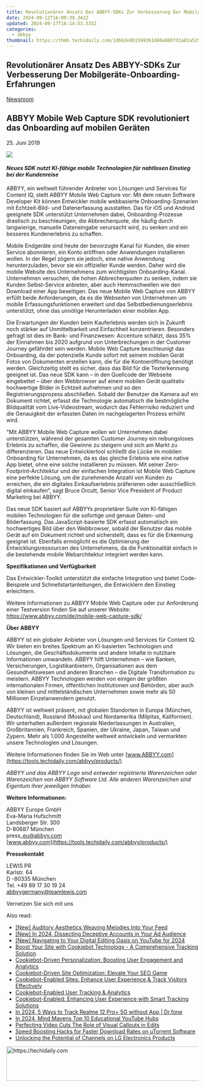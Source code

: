 ```yaml
---
title: Revolutionärer Ansatz Des ABBYY-SDKs Zur Verbesserung Der Mobilgeräte-Onboarding-Erfahrungen
date: 2024-09-12T16:09:39.342Z
updated: 2024-09-17T16:14:53.535Z
categories:
  - abbyy
thumbnail: https://thmb.techidaily.com/1d662e9b1599361d80a888fd1a81a529179f95c0fe44fe20c4f91438bc57f9cb.jpg
---
```


## Revolutionärer Ansatz Des ABBYY-SDKs Zur Verbesserung Der Mobilgeräte-Onboarding-Erfahrungen

[Newsroom](https://tools.techidaily.com/abbyy/products/)

## ABBYY Mobile Web Capture SDK revolutioniert das Onboarding auf mobilen Geräten

25\. Juni 2019

![](https://content.abbyy.com/-/media/project/abbyy/abbyy/branchtemplates/shutterstock_1272462163_1296-x-729.jpg?h=729&iar=0&w=1296)

#### _Neues SDK nutzt KI-fähige mobile Technologien für nahtlosen Einstieg bei der Kundenreise_

ABBYY, ein weltweit führender Anbieter von Lösungen und Services für Content IQ, stellt ABBYY Mobile Web Capture vor: Mit dem neuen Software Developer Kit können Entwickler mobile webbasierte Onboarding-Szenarien mit Echtzeit-Bild- und Datenerfassung ausstatten. Das für iOS und Android geeignete SDK unterstützt Unternehmen dabei, Onboarding-Prozesse drastisch zu beschleunigen, die Abbrecherquote, die häufig durch langwierige, manuelle Dateneingabe verursacht wird, zu senken und ein besseres Kundenerlebnis zu schaffen.

Mobile Endgeräte sind heute der bevorzugte Kanal für Kunden, die einen Service abonnieren, ein Konto eröffnen oder Anwendungen installieren wollen. In der Regel zögern sie jedoch, eine native Anwendung herunterzuladen, bevor sie ein offizieller Kunde werden. Daher wird die mobile Website des Unternehmens zum wichtigsten Onboarding-Kanal. Unternehmen versuchen, die hohen Abbrecherquoten zu senken, indem sie Kunden Selbst-Service anbieten, aber auch Hemmschwellen wie den Download einer App beseitigen. Das neue Mobile Web Capture von ABBYY erfüllt beide Anforderungen, da es die Webseiten von Unternehmen um mobile Erfassungsfunktionen erweitert und das Selbstbedienungserlebnis unterstützt, ohne das unnötige Herunterladen einer mobilen App.

Die Erwartungen der Kunden beim Kauferlebnis werden sich in Zukunft noch stärker auf Unmittelbarkeit und Einfachheit konzentrieren. Besonders gefragt ist dies im Bank- und Finanzwesen: Accenture schätzt, dass 35% der Einnahmen bis 2020 aufgrund von Unterbrechungen in der Customer Journey gefährdet sein werden. Mobile Web Capture beschleunigt das Onboarding, da der potenzielle Kunde sofort mit seinem mobilen Gerät Fotos von Dokumenten erstellen kann, die für die Kontoeröffnung benötigt werden. Gleichzeitig stellt es sicher, dass das Bild für die Texterkennung geeignet ist. Das neue SDK kann – in den Quellcode der Webseite eingebettet – über den Webbrowser auf einem mobilen Gerät qualitativ hochwertige Bilder in Echtzeit aufnehmen und so den Registrierungsprozess abschließen. Sobald der Benutzer die Kamera auf ein Dokument richtet, erfasst die Technologie automatisch die bestmögliche Bildqualität vom Live-Videostream, wodurch das Fehlerrisiko reduziert und die Genauigkeit der erfassten Daten im nachgelagerten Prozess erhöht wird. 

"Mit ABBYY Mobile Web Capture wollen wir Unternehmen dabei unterstützen, während der gesamten Customer Journey ein reibungsloses Erlebnis zu schaffen, die Gewinne zu steigern und sich am Markt zu differenzieren. Das neue Entwicklertool schließt die Lücke im mobilen Onboarding für Unternehmen, da es das gleiche Erlebnis wie eine native App bietet, ohne eine solche installieren zu müssen. Mit seiner Zero-Footprint-Architektur und der einfachen Integration ist Mobile Web Capture eine perfekte Lösung, um die zunehmende Anzahl von Kunden zu erreichen, die ein digitales Einkaufserlebnis präferieren oder ausschließlich digital einkaufen“, sagt Bruce Orcutt, Senior Vice President of Product Marketing bei ABBYY.

Das neue SDK basiert auf ABBYYs proprietärer Suite von KI-fähigen mobilen Technologien für die sofortige und genaue Daten- und Bilderfassung. Das JavaScript-basierte SDK erfasst automatisch ein hochwertiges Bild über den Webbrowser, sobald der Benutzer das mobile Gerät auf ein Dokument richtet und sicherstellt, dass es für die Erkennung geeignet ist. Ebenfalls ermöglicht es die Optimierung der Entwicklungsressourcen des Unternehmens, da die Funktionalität einfach in die bestehende mobile Webarchitektur integriert werden kann.

**Spezifikationen und Verfügbarkeit**

Das Entwickler-Toolkit unterstützt die einfache Integration und bietet Code-Beispiele und Schnellstartanleitungen, die Entwicklern den Einstieg erleichtern.

Weitere Informationen zu ABBYY Mobile Web Capture oder zur Anforderung einer Testversion finden Sie auf unserer Website: <https://www.abbyy.com/de/mobile-web-capture-sdk/>

**Über ABBYY**

ABBYY ist ein globaler Anbieter von Lösungen und Services für Content IQ. Wir bieten ein breites Spektrum an KI-basierten Technologien und Lösungen, die Geschäftsdokumente und andere Inhalte in nutzbare Informationen umwandeln. ABBYY hilft Unternehmen – wie Banken, Versicherungen, Logistikanbietern, Organisationen aus dem Gesundheitswesen und anderen Branchen – die Digitale Transformation zu meistern. ABBYY Technologien werden von einigen der größten internationalen Firmen, öffentlichen Institutionen und Behörden, aber auch von kleinen und mittelständischen Unternehmen sowie mehr als 50 Millionen Einzelanwendern genutzt.

ABBYY ist weltweit präsent, mit globalen Standorten in Europa (München, Deutschland), Russland (Moskau) und Nordamerika (Milpitas, Kalifornien). Wir unterhalten außerdem regionale Niederlassungen in Australien, Großbritannien, Frankreich, Spanien, der Ukraine, Japan, Taiwan und Zypern. Mehr als 1.000 Angestellte weltweit entwickeln und vermarkten unsere Technologien und Lösungen.

Weitere Informationen finden Sie im Web unter [www.ABBYY.com](https://tools.techidaily.com/abbyy/products/)

_ABBYY und das ABBYY Logo sind entweder registrierte Warenzeichen oder Warenzeichen von ABBYY Software Ltd. Alle anderen Warenzeichen sind Eigentum ihrer jeweiligen Inhaber._

**Weitere Informationen:**

ABBYY Europe GmbH  
Eva-Maria Hufschmitt  
Landsberger Str. 300  
D-80687 München  
press\_eu@abbyy.com  
[www.abbyy.com](https://tools.techidaily.com/abbyy/products/)

**Pressekontakt**

LEWIS PR  
Karlstr. 64  
D -80335 München  
Tel. +49 89 17 30 19 24  
[abbyygermany@teamlewis.com](https://tools.techidaily.com/abbyy/products/)
  
  
Vernetzen Sie sich mit uns

<ins class="adsbygoogle"
     style="display:block"
     data-ad-format="autorelaxed"
     data-ad-client="ca-pub-7571918770474297"
     data-ad-slot="1223367746"></ins>

<ins class="adsbygoogle"
     style="display:block"
     data-ad-client="ca-pub-7571918770474297"
     data-ad-slot="8358498916"
     data-ad-format="auto"
     data-full-width-responsive="true"></ins>

<span class="atpl-alsoreadstyle">Also read:</span>
<div><ul>
<li><a href="https://instagram-clips.techidaily.com/new-auditory-aesthetics-weaving-melodies-into-your-feed/"><u>[New] Auditory Aesthetics Weaving Melodies Into Your Feed</u></a></li>
<li><a href="https://facebook-video-recording.techidaily.com/new-in-2024-dissecting-deceptive-accounts-in-your-ad-audience/"><u>[New] In 2024, Dissecting Deceptive Accounts in Your Ad Audience</u></a></li>
<li><a href="https://youtube-webster.techidaily.com/avigating-to-your-digital-editing-oasis-on-youtube-for-2024/"><u>[New] Navigating to Your Digital Editing Oasis on YouTube for 2024</u></a></li>
<li><a href="https://some-tips.techidaily.com/boost-your-site-with-cookiebot-technology-a-comprehensive-tracking-solution/"><u>Boost Your Site with Cookiebot Technology - A Comprehensive Tracking Solution</u></a></li>
<li><a href="https://some-tips.techidaily.com/cookiebot-driven-personalization-boosting-user-engagement-and-analytics/"><u>Cookiebot-Driven Personalization: Boosting User Engagement and Analytics</u></a></li>
<li><a href="https://some-tips.techidaily.com/cookiebot-driven-site-optimization-elevate-your-seo-game/"><u>Cookiebot-Driven Site Optimization: Elevate Your SEO Game</u></a></li>
<li><a href="https://some-tips.techidaily.com/cookiebot-enabled-sites-enhance-user-experience-and-track-visitors-effectively/"><u>Cookiebot-Enabled Sites: Enhance User Experience & Track Visitors Effectively</u></a></li>
<li><a href="https://some-tips.techidaily.com/cookiebot-enabled-user-tracking-and-analytics/"><u>Cookiebot-Enabled User Tracking & Analytics</u></a></li>
<li><a href="https://some-tips.techidaily.com/cookiebot-enabled-enhancing-user-experience-with-smart-tracking-solutions/"><u>Cookiebot-Enabled: Enhancing User Experience with Smart Tracking Solutions</u></a></li>
<li><a href="https://android-location-track.techidaily.com/in-2024-5-ways-to-track-realme-12-proplus-5g-without-app-drfone-by-drfone-virtual-android/"><u>In 2024, 5 Ways to Track Realme 12 Pro+ 5G without App | Dr.fone</u></a></li>
<li><a href="https://youtube-help.techidaily.com/in-2024-mind-mavens-top-10-educational-youtube-hubs/"><u>In 2024, Mind Mavens Top 10 Educational YouTube Hubs</u></a></li>
<li><a href="https://desktop-recording.techidaily.com/perfecting-video-cuts-the-role-of-visual-callouts-in-edits/"><u>Perfecting Video Cuts The Role of Visual Callouts in Edits</u></a></li>
<li><a href="https://win-answers.techidaily.com/speed-boosting-hacks-for-faster-download-rates-on-utorrent-software/"><u>Speed Boosting Hacks for Faster Download Rates on uTorrent Software</u></a></li>
<li><a href="https://technical-tips.techidaily.com/unlocking-the-potential-of-channels-on-lg-electronics-products/"><u>Unlocking the Potential of Channels on LG Electronics Products</u></a></li>
</ul></div>

<!-- affiliate ads begin -->
<a href="https://review-au.sjv.io/c/5597632/2135315/14409" target="_top" id="2135315">
  <img src="//a.impactradius-go.com/display-ad/14409-2135315" border="0" alt="https://techidaily.com" width="728" height="90"/>
</a>
<img height="0" width="0" src="https://review-au.sjv.io/i/5597632/2135315/14409" style="position:absolute;visibility:hidden;" border="0" />
<!-- affiliate ads end -->

